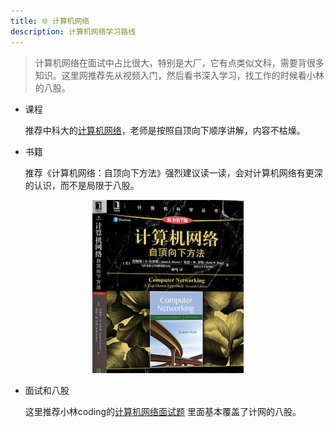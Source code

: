 ```yaml
---
title: 🌐 计算机网络
description: 计算机网络学习路线
---
```


> 计算机网络在面试中占比很大，特别是大厂，它有点类似文科，需要背很多知识。这里网推荐先从视频入门，然后看书深入学习，找工作的时候看小林的八股。

+ 课程

   推荐中科大的[计算机网络](https://www.bilibili.com/video/BV1JV411t7ow/?spm_id_from=333.337.search-card.all.click)，老师是按照自顶向下顺序讲解，内容不枯燥。

+ 书籍

   推荐《计算机网络：自顶向下方法》强烈建议读一读，会对计算机网络有更深的认识，而不是局限于八股。

<div align='center' >

![计算机网络自顶向下](../../../../assets/network_top_down_approach.jpg)

</div>

+ 面试和八股
  
  这里推荐小林coding的[计算机网络面试题](https://xiaolincoding.com/network/) 里面基本覆盖了计网的八股。



